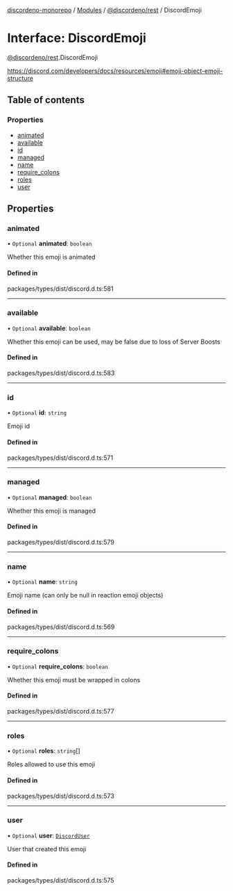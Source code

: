 [discordeno-monorepo](../README.md) / [Modules](../modules.md) / [@discordeno/rest](../modules/discordeno_rest.md) / DiscordEmoji

# Interface: DiscordEmoji

[@discordeno/rest](../modules/discordeno_rest.md).DiscordEmoji

https://discord.com/developers/docs/resources/emoji#emoji-object-emoji-structure

## Table of contents

### Properties

- [animated](discordeno_rest.DiscordEmoji.md#animated)
- [available](discordeno_rest.DiscordEmoji.md#available)
- [id](discordeno_rest.DiscordEmoji.md#id)
- [managed](discordeno_rest.DiscordEmoji.md#managed)
- [name](discordeno_rest.DiscordEmoji.md#name)
- [require_colons](discordeno_rest.DiscordEmoji.md#require_colons)
- [roles](discordeno_rest.DiscordEmoji.md#roles)
- [user](discordeno_rest.DiscordEmoji.md#user)

## Properties

### animated

• `Optional` **animated**: `boolean`

Whether this emoji is animated

#### Defined in

packages/types/dist/discord.d.ts:581

---

### available

• `Optional` **available**: `boolean`

Whether this emoji can be used, may be false due to loss of Server Boosts

#### Defined in

packages/types/dist/discord.d.ts:583

---

### id

• `Optional` **id**: `string`

Emoji id

#### Defined in

packages/types/dist/discord.d.ts:571

---

### managed

• `Optional` **managed**: `boolean`

Whether this emoji is managed

#### Defined in

packages/types/dist/discord.d.ts:579

---

### name

• `Optional` **name**: `string`

Emoji name (can only be null in reaction emoji objects)

#### Defined in

packages/types/dist/discord.d.ts:569

---

### require_colons

• `Optional` **require_colons**: `boolean`

Whether this emoji must be wrapped in colons

#### Defined in

packages/types/dist/discord.d.ts:577

---

### roles

• `Optional` **roles**: `string`[]

Roles allowed to use this emoji

#### Defined in

packages/types/dist/discord.d.ts:573

---

### user

• `Optional` **user**: [`DiscordUser`](discordeno_rest.DiscordUser.md)

User that created this emoji

#### Defined in

packages/types/dist/discord.d.ts:575

